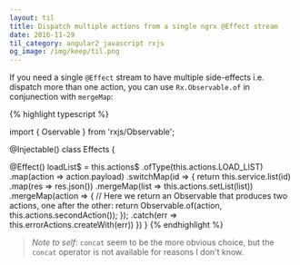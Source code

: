 ```yaml
---
layout: til
title: Dispatch multiple actions from a single ngrx @Effect stream
date: 2016-11-29
til_category: angular2 javascript rxjs
og_image: /img/keep/til.png
---
```


If you need a single `@Effect` stream to have multiple side-effects i.e. dispatch more than one action, you can use `Rx.Observable.of` in conjunection with `mergeMap`:

{% highlight typescript %}

import { Oservable } from 'rxjs/Observable';

@Injectable()
class Effects {

   @Effect() loadList$ = this.actions$
      .ofType(this.actions.LOAD_LIST)
      .map(action => action.payload)
      .switchMap(id => { 
         return this.service.list(id)
            .map(res => res.json())
            .mergeMap(list => this.actions.setList(list))
            .mergeMap(action => {
               // Here we return an Observable that produces two actions, one after the other:
               return Observable.of(action, this.actions.secondAction());
            });
            .catch(err => this.errorActions.createWith(err))
      })
}
{% endhighlight %}

> _Note to self_: `concat` seem to be the more obvious choice, but the `concat` operator is not available for reasons I don't know.
